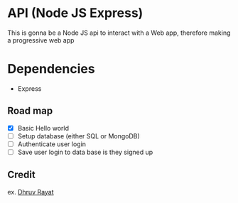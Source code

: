 # API (Node JS Express)

This is gonna be a Node JS api to interact with a Web app, therefore making a progressive web app

# Dependencies

- Express

## Road map

- [x] Basic Hello world
- [ ] Setup database (either SQL or MongoDB)
- [ ] Authenticate user login
- [ ] Save user login to data base is they signed up

## Credit

ex. [Dhruv Rayat](https://twitter.com/RayatDhruv)
